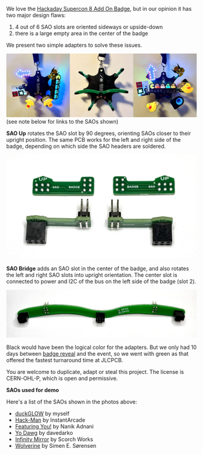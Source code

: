 We love the [Hackaday Supercon 8 Add On Badge](https://github.com/Hack-a-Day/2024-Supercon-8-Add-On-Badge),
but in our opinion it has two major design flaws:
1. 4 out of 6 SAO slots are oriented sideways or upside-down
2. there is a large empty area in the center of the badge

We present two simple adapters to solve these issues.

![Supercon 8 badge without and with adapters](img/s8-badge.jpg)
(see note below for links to the SAOs shown)

**SAO Up** rotates the SAO slot by 90 degrees, orienting SAOs closer to
their upright position. The same PCB works for the left and right side
of the badge, depending on which side the SAO headers are soldered.

![SAO Up adapter](img/s8-sao-up.jpg)

**SAO Bridge** adds an SAO slot in the center of the badge, and also
rotates the left and right SAO slots into upright orientation. The center
slot is connected to power and I2C of the bus on the left side of the
badge (slot 2).

![SAO Bridge adapter](img/s8-sao-bridge.jpg)

Black would have been the logical color for the adapters. But we only had
10 days between [badge reveal](https://hackaday.com/2024/10/22/the-2024-hackaday-supercon-sao-badge-reveal/)
and the event, so we went with green as that offered the fastest
turnaround time at JLCPCB.

You are welcome to duplicate, adapt or steal this project. The license is
CERN-OHL-P, which is open and permissive.

**SAOs used for demo**

Here's a list of the SAOs shown in the photos above:
* [duckGLOW](https://hackaday.io/project/198918-duckglow-sao) by myself
* [Hack-Man](https://hackaday.io/project/198301-hack-man-sao) by InstantArcade
* [Featuring You!](https://hackaday.io/project/198924-featuring-you) by Nanik Adnani
* [Yo Dawg](https://hackaday.io/project/198060-yo-dawg-sao-introducing-saoao) by davedarko
* [Infinity Mirror](https://hackaday.io/project/198943-sao-infinity-mirror) by Scorch Works
* [Wolverine](https://mastodon.social/@simenzhor/113266947534371773) by Simen E. Sørensen
